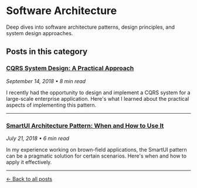 # Software Architecture

Deep dives into software architecture patterns, design principles, and system design approaches.

## Posts in this category

### [CQRS System Design: A Practical Approach](/blog/cqrs-system-design)
*September 14, 2018 • 8 min read*

I recently had the opportunity to design and implement a CQRS system for a large-scale enterprise application. Here's what I learned about the practical aspects of implementing this pattern.

---

### [SmartUI Architecture Pattern: When and How to Use It](/blog/smartui-architecture-pattern)
*July 21, 2018 • 6 min read*

In my experience working on brown-field applications, the SmartUI pattern can be a pragmatic solution for certain scenarios. Here's when and how to apply it effectively.

---

[← Back to all posts](/blog/)
